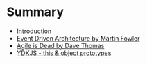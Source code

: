 # Summary

* [Introduction](README.md)
* [Event Driven Architecture by Martin Fowler](event-driven-architecture-by-martin-fowler.md)
* [Agile is Dead by Dave Thomas](agile-is-dead-by-dave-thomas.md)
* [YDKJS - this & object prototypes](ydkjs-this-and-object-prototypes.md)

